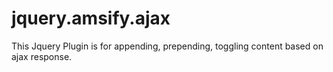 # jquery.amsify.ajax
This Jquery Plugin is for appending, prepending, toggling content based on ajax response.
